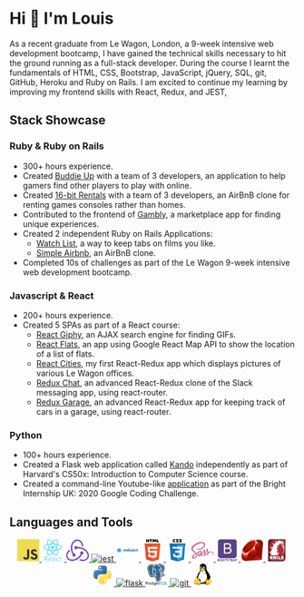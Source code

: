 # Hi 👋 I'm Louis

As a recent graduate from Le Wagon, London, a 9-week intensive web development bootcamp, I have gained the technical skills necessary to hit the ground running as a full-stack developer. During the course I learnt the fundamentals of HTML, CSS, Bootstrap, JavaScript, jQuery, SQL, git, GitHub, Heroku and Ruby on Rails. I am excited to continue my learning by improving my frontend skills with React, Redux, and JEST,

## Stack Showcase

### Ruby & Ruby on Rails
* 300+ hours experience.
* Created [Buddie Up](https://www.buddie-up.com/) with a team of 3 developers, an application to help gamers find other players to play with online.
* Created [16-bit Rentals](https://sixteen-bit-rentals.herokuapp.com/) with a team of 3 developers, an AirBnB clone for renting games consoles rather than homes.
* Contributed to the frontend of [Gambly](https://github.com/Mashiepotatoes/Gambly), a marketplace app for finding unique experiences.
* Created 2 independent Ruby on Rails Applications: 
  * [Watch List](https://github.com/louisizumi/rails-watch-list), a way to keep tabs on films you like.
  * [Simple Airbnb](https://github.com/louisizumi/rails-simple-airbnb), an AirBnB clone.
* Completed 10s of challenges as part of the Le Wagon 9-week intensive web development bootcamp.

### Javascript & React
* 200+ hours experience.
* Created 5 SPAs as part of a React course: 
  * [React Giphy](http://louisizumi.me/react-gifs/), an AJAX search engine for finding GIFs.
  * [React Flats](http://louisizumi.me/react-flats/), an app using Google React Map API to show the location of a list of flats.
  * [React Cities](http://louisizumi.me/react-cities/), my first React-Redux app which displays pictures of various Le Wagon offices.
  * [Redux Chat](http://louisizumi.me/redux-chat/), an advanced React-Redux clone of the Slack messaging app, using react-router.
  * [Redux Garage](http://louisizumi.me/redux-garage/), an advanced React-Redux app for keeping track of cars in a garage, using react-router.

### Python
* 100+ hours experience.
* Created a Flask web application called [Kando](https://github.com/louisizumi/Kando) independently as part of Harvard's CS50x: Introduction to Computer Science course.
* Created a command-line Youtube-like [application](https://github.com/louisizumi/Google-Coding-Challenge) as part of the Bright Internship UK: 2020 Google Coding Challenge.

## Languages and Tools
<p align="center">
 <a href="https://developer.mozilla.org/en-US/docs/Web/JavaScript" target="_blank"> <img src="https://raw.githubusercontent.com/devicons/devicon/master/icons/javascript/javascript-original.svg" alt="javascript" width="40" height="40"/> </a>
 <a href="https://reactjs.org/" target="_blank"> <img src="https://raw.githubusercontent.com/devicons/devicon/master/icons/react/react-original-wordmark.svg" alt="react" width="40" height="40"/> </a>
 <a href="https://redux.js.org" target="_blank"> <img src="https://raw.githubusercontent.com/devicons/devicon/master/icons/redux/redux-original.svg" alt="redux" width="40" height="40"/> </a>
 <a href="https://jestjs.io" target="_blank"> <img src="https://www.vectorlogo.zone/logos/jestjsio/jestjsio-icon.svg" alt="jest" width="40" height="40"/> </a>
  <a href="https://webpack.js.org" target="_blank"> <img src="https://raw.githubusercontent.com/devicons/devicon/d00d0969292a6569d45b06d3f350f463a0107b0d/icons/webpack/webpack-original-wordmark.svg" alt="webpack" width="40" height="40"/> </a>
 <a href="https://www.w3.org/html/" target="_blank"> <img src="https://raw.githubusercontent.com/devicons/devicon/master/icons/html5/html5-original-wordmark.svg" alt="html5" width="40" height="40"/> </a>
 <a href="https://www.w3schools.com/css/" target="_blank"> <img src="https://raw.githubusercontent.com/devicons/devicon/master/icons/css3/css3-original-wordmark.svg" alt="css3" width="40" height="40"/> </a>
 <a href="https://sass-lang.com" target="_blank"> <img src="https://raw.githubusercontent.com/devicons/devicon/master/icons/sass/sass-original.svg" alt="sass" width="40" height="40"/> </a>
 <a href="https://getbootstrap.com" target="_blank"> <img src="https://raw.githubusercontent.com/devicons/devicon/master/icons/bootstrap/bootstrap-plain-wordmark.svg" alt="bootstrap" width="40" height="40"/> </a>
  <a href="https://www.ruby-lang.org/en/" target="_blank"> <img src="https://raw.githubusercontent.com/devicons/devicon/master/icons/ruby/ruby-original.svg" alt="ruby" width="40" height="40"/> </a>
 <a href="https://rubyonrails.org" target="_blank"> <img src="https://raw.githubusercontent.com/devicons/devicon/master/icons/rails/rails-original-wordmark.svg" alt="rails" width="40" height="40"/> </a>
 <a href="https://www.python.org" target="_blank"> <img src="https://raw.githubusercontent.com/devicons/devicon/master/icons/python/python-original.svg" alt="python" width="40" height="40"/> </a>
 <a href="https://flask.palletsprojects.com/" target="_blank"> <img src="https://www.vectorlogo.zone/logos/pocoo_flask/pocoo_flask-icon.svg" alt="flask" width="40" height="40"/> </a>
 <a href="https://www.postgresql.org" target="_blank"> <img src="https://raw.githubusercontent.com/devicons/devicon/master/icons/postgresql/postgresql-original-wordmark.svg" alt="postgresql" width="40" height="40"/> </a>
 <a href="https://git-scm.com/" target="_blank"> <img src="https://www.vectorlogo.zone/logos/git-scm/git-scm-icon.svg" alt="git" width="40" height="40"/> </a>
 <a href="https://www.linux.org/" target="_blank"> <img src="https://raw.githubusercontent.com/devicons/devicon/master/icons/linux/linux-original.svg" alt="linux" width="40" height="40"/> </a>
</p>
